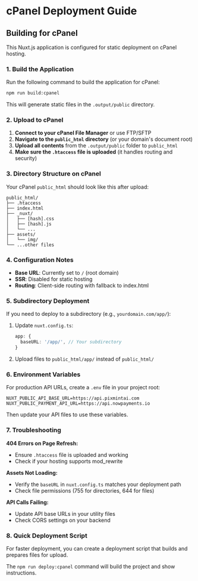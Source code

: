 # cPanel Deployment Guide

## Building for cPanel

This Nuxt.js application is configured for static deployment on cPanel hosting.

### 1. Build the Application

Run the following command to build the application for cPanel:

```bash
npm run build:cpanel
```

This will generate static files in the `.output/public` directory.

### 2. Upload to cPanel

1. **Connect to your cPanel File Manager** or use FTP/SFTP
2. **Navigate to the `public_html` directory** (or your domain's document root)
3. **Upload all contents** from the `.output/public` folder to `public_html`
4. **Make sure the `.htaccess` file is uploaded** (it handles routing and security)

### 3. Directory Structure on cPanel

Your cPanel `public_html` should look like this after upload:

```
public_html/
├── .htaccess
├── index.html
├── _nuxt/
│   ├── [hash].css
│   ├── [hash].js
│   └── ...
├── assets/
│   └── img/
└── ...other files
```

### 4. Configuration Notes

- **Base URL**: Currently set to `/` (root domain)
- **SSR**: Disabled for static hosting
- **Routing**: Client-side routing with fallback to index.html

### 5. Subdirectory Deployment

If you need to deploy to a subdirectory (e.g., `yourdomain.com/app/`):

1. Update `nuxt.config.ts`:
   ```typescript
   app: {
     baseURL: '/app/', // Your subdirectory
   }
   ```

2. Upload files to `public_html/app/` instead of `public_html/`

### 6. Environment Variables

For production API URLs, create a `.env` file in your project root:

```env
NUXT_PUBLIC_API_BASE_URL=https://api.pixmintai.com
NUXT_PUBLIC_PAYMENT_API_URL=https://api.nowpayments.io
```

Then update your API files to use these variables.

### 7. Troubleshooting

**404 Errors on Page Refresh:**
- Ensure `.htaccess` file is uploaded and working
- Check if your hosting supports mod_rewrite

**Assets Not Loading:**
- Verify the `baseURL` in `nuxt.config.ts` matches your deployment path
- Check file permissions (755 for directories, 644 for files)

**API Calls Failing:**
- Update API base URLs in your utility files
- Check CORS settings on your backend

### 8. Quick Deployment Script

For faster deployment, you can create a deployment script that builds and prepares files for upload.

The `npm run deploy:cpanel` command will build the project and show instructions.
